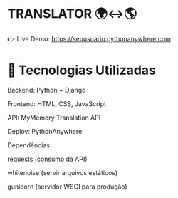 # TRANSLATOR 🌍↔️🌎
👉 Live Demo: https://seuusuario.pythonanywhere.com

# 🔧 Tecnologias Utilizadas
Backend: Python + Django

Frontend: HTML, CSS, JavaScript

API: MyMemory Translation API

Deploy: PythonAnywhere

Dependências:

requests (consumo da API)

whitenoise (servir arquivos estáticos)

gunicorn (servidor WSGI para produção)

